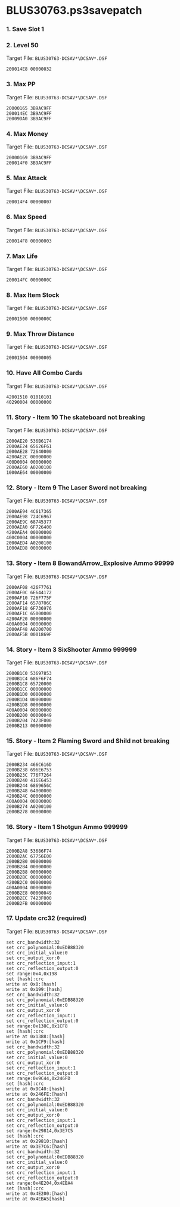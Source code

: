 # BLUS30763.ps3savepatch

### 1. Save Slot 1
### 2. Level 50

Target File: `BLUS30763-DCSAV*\DCSAV*.DSF`

```
200014E8 00000032
```

### 3. Max PP

Target File: `BLUS30763-DCSAV*\DCSAV*.DSF`

```
20000165 3B9AC9FF
200014EC 3B9AC9FF
20009DA0 3B9AC9FF
```

### 4. Max Money

Target File: `BLUS30763-DCSAV*\DCSAV*.DSF`

```
20000169 3B9AC9FF
200014F0 3B9AC9FF
```

### 5. Max Attack

Target File: `BLUS30763-DCSAV*\DCSAV*.DSF`

```
200014F4 00000007
```

### 6. Max Speed

Target File: `BLUS30763-DCSAV*\DCSAV*.DSF`

```
200014F8 00000003
```

### 7. Max Life

Target File: `BLUS30763-DCSAV*\DCSAV*.DSF`

```
200014FC 0000000C
```

### 8. Max Item Stock

Target File: `BLUS30763-DCSAV*\DCSAV*.DSF`

```
20001500 0000000C
```

### 9. Max Throw Distance

Target File: `BLUS30763-DCSAV*\DCSAV*.DSF`

```
20001504 00000005
```

### 10. Have All Combo Cards

Target File: `BLUS30763-DCSAV*\DCSAV*.DSF`

```
42001510 01010101
40290004 00000000
```

### 11. Story - Item 10 The skateboard not breaking

Target File: `BLUS30763-DCSAV*\DCSAV*.DSF`

```
2000AE20 536B6174
2000AE24 65626F61
2000AE28 72640000
4200AE2C 00000000
400D0004 00000000
2000AE60 A0200100
1000AE64 00000000
```

### 12. Story - Item 9 The Laser Sword not breaking

Target File: `BLUS30763-DCSAV*\DCSAV*.DSF`

```
2000AE94 4C617365
2000AE98 724C6967
2000AE9C 68745377
2000AEA0 6F726400
4200AEA4 00000000
400C0004 00000000
2000AED4 A0200100
1000AED8 00000000
```

### 13. Story - Item 8 BowandArrow_Explosive Ammo 99999

Target File: `BLUS30763-DCSAV*\DCSAV*.DSF`

```
2000AF08 426F7761
2000AF0C 6E644172
2000AF10 726F775F
2000AF14 6578706C
2000AF18 6F736976
2000AF1C 65000000
4200AF20 00000000
400A0004 00000000
2000AF48 A0200700
2000AF5B 0001869F
```

### 14. Story - Item 3 SixShooter Ammo 999999

Target File: `BLUS30763-DCSAV*\DCSAV*.DSF`

```
2000B1C0 53697853
2000B1C4 686F6F74
2000B1C8 65720000
2000B1CC 00000000
2000B1D0 00000000
2000B1D4 00000000
4200B1D8 00000000
400A0004 00000000
2000B200 00000049
2000B204 7423F000
2000B213 00000000
```

### 15. Story - Item 2 Flaming Sword and Shild not breaking

Target File: `BLUS30763-DCSAV*\DCSAV*.DSF`

```
2000B234 466C616D
2000B238 696E6753
2000B23C 776F7264
2000B240 416E6453
2000B244 6869656C
2000B248 64000000
4200B24C 00000000
400A0004 00000000
2000B274 A0200100
2000B278 00000000
```

### 16. Story - Item 1 Shotgun Ammo 999999

Target File: `BLUS30763-DCSAV*\DCSAV*.DSF`

```
2000B2A8 53686F74
2000B2AC 67756E00
2000B2B0 00000000
2000B2B4 00000000
2000B2B8 00000000
2000B2BC 00000000
4200B2C0 00000000
400A0004 00000000
2000B2E8 00000049
2000B2EC 7423F000
2000B2FB 00000000
```

### 17. Update crc32 (required)

Target File: `BLUS30763-DCSAV*\DCSAV*.DSF`

```
set crc_bandwidth:32
set crc_polynomial:0xEDB88320
set crc_initial_value:0
set crc_output_xor:0
set crc_reflection_input:1
set crc_reflection_output:0
set range:0x4,0x198
set [hash]:crc
write at 0x0:[hash]
write at 0x199:[hash]
set crc_bandwidth:32
set crc_polynomial:0xEDB88320
set crc_initial_value:0
set crc_output_xor:0
set crc_reflection_input:1
set crc_reflection_output:0
set range:0x138C,0x1CF8
set [hash]:crc
write at 0x1388:[hash]
write at 0x1CF9:[hash]
set crc_bandwidth:32
set crc_polynomial:0xEDB88320
set crc_initial_value:0
set crc_output_xor:0
set crc_reflection_input:1
set crc_reflection_output:0
set range:0x9C44,0x246FD
set [hash]:crc
write at 0x9C40:[hash]
write at 0x246FE:[hash]
set crc_bandwidth:32
set crc_polynomial:0xEDB88320
set crc_initial_value:0
set crc_output_xor:0
set crc_reflection_input:1
set crc_reflection_output:0
set range:0x29814,0x3E7C5
set [hash]:crc
write at 0x29810:[hash]
write at 0x3E7C6:[hash]
set crc_bandwidth:32
set crc_polynomial:0xEDB88320
set crc_initial_value:0
set crc_output_xor:0
set crc_reflection_input:1
set crc_reflection_output:0
set range:0x4E204,0x4EBA4
set [hash]:crc
write at 0x4E200:[hash]
write at 0x4EBA5[hash]
```

